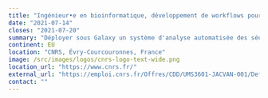 ```yaml
---
title: "Ingénieur•e en bioinformatique, développement de workflows pour la surveillance COVID-19"
date: "2021-07-14"
closes: "2021-07-20"
summary: "Déployer sous Galaxy un système d'analyse automatisée des séquences de SARS-CoV-2 produites par différentes technologies NGS (Illumina, MinIon et Nanopore). Assurer le bon fonctionnement du serveur Galaxy dédié à ces analyses. Connecter les services Galaxy avec..."
continent: EU
location: "CNRS, Évry-Courcouronnes, France"
image: /src/images/logos/cnrs-logo-text-wide.png
location_url: "https://www.cnrs.fr/"
external_url: "https://emploi.cnrs.fr/Offres/CDD/UMS3601-JACVAN-001/Default.aspx"
contact: ""
---
```

